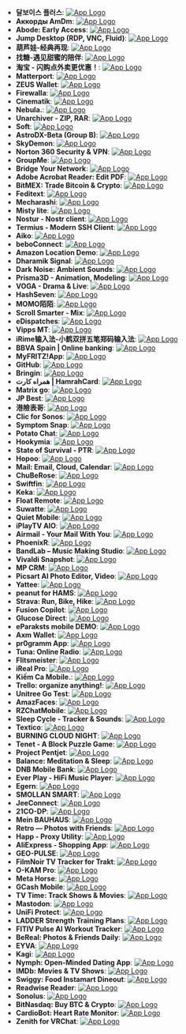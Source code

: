 - **달보이스 플러스**: [![App Logo](https://is1-ssl.mzstatic.com/image/thumb/Purple211/v4/14/8b/56/148b56a8-12bc-11d9-8524-6a08ba69eed9/AppIcon-0-0-1x_U007epad-0-11-0-85-220-0.png/200x200bb-80.png)](https://testflight.apple.com/join/OJfvaCjH)
- **Аккорды AmDm**: [![App Logo](https://is1-ssl.mzstatic.com/image/thumb/Purple211/v4/b7/d4/71/b7d4715e-e144-e85f-ca58-8057ba59a525/AppIcon-0-0-1x_U007emarketing-0-8-0-85-220.png/200x200bb-80.png)](https://testflight.apple.com/join/jQ6H4uCw)
- **Abode: Early Access**: [![App Logo](https://is1-ssl.mzstatic.com/image/thumb/Purple221/v4/de/b9/0f/deb90f8e-964d-e85b-d7de-6e0b3816e1f6/AppIcon-0-0-1x_U007ephone-0-1-0-sRGB-85-220.jpeg/200x200bb-80.png)](https://testflight.apple.com/join/9Arozgr9)
- **Jump Desktop (RDP, VNC, Fluid)**: [![App Logo](https://is1-ssl.mzstatic.com/image/thumb/Purple211/v4/1f/c5/82/1fc58253-9d02-97c9-e044-da76d3127b05/AppIcon-0-1x_U007emarketing-0-11-0-85-220-0.png/200x200bb-80.png)](https://testflight.apple.com/join/PT4ZWw0g)
- **葫芦娃-经典再现**: [![App Logo](https://is1-ssl.mzstatic.com/image/thumb/Purple211/v4/5d/06/85/5d068572-6c50-b267-6404-ea9709dbc29c/AppIcon-0-0-1x_U007emarketing-0-8-0-85-220.png/200x200bb-80.png)](https://testflight.apple.com/join/mE4SHGvn)
- **找糖-遇见甜蜜的陪伴**: [![App Logo](https://is1-ssl.mzstatic.com/image/thumb/Purple211/v4/0d/40/30/0d403041-576a-733c-d744-1bcb36e10946/AppIcon-0-0-1x_U007emarketing-0-8-0-0-85-220.png/200x200bb-80.png)](https://testflight.apple.com/join/RYOLdDx0)
- **淘宝 - 闪购点外卖更优惠！**: [![App Logo](https://is1-ssl.mzstatic.com/image/thumb/Purple211/v4/37/d7/1b/37d71baf-ef78-75c7-f411-7f881a2223d3/AppIcon-0-0-1x_U007emarketing-0-10-0-0-85-220.png/200x200bb-80.png)](https://testflight.apple.com/join/5XzJYzS9)
- **Matterport**: [![App Logo](https://is1-ssl.mzstatic.com/image/thumb/Purple221/v4/f2/08/86/f20886b9-6c0c-4de6-c50a-c9dad31497ac/AppIcon-0-0-1x_U007emarketing-0-10-0-85-220.png/200x200bb-80.png)](https://testflight.apple.com/join/1f1A96tY)
- **ZEUS Wallet**: [![App Logo](https://is1-ssl.mzstatic.com/image/thumb/Purple211/v4/e6/fa/e5/e6fae5ea-8899-1ce4-ad33-307116978327/AppIcon-1x_U007epad-0-1-85-220-0.png/200x200bb-80.png)](https://testflight.apple.com/join/vVnODWoi)
- **Firewalla**: [![App Logo](https://is1-ssl.mzstatic.com/image/thumb/Purple221/v4/b9/db/07/b9db07c8-baf0-ace2-4be6-f11033e0519a/AppIcon-0-0-1x_U007emarketing-0-8-0-85-220.png/200x200bb-80.png)](https://testflight.apple.com/join/Nr0IMETY)
- **Cinematik**: [![App Logo](https://is1-ssl.mzstatic.com/image/thumb/Purple211/v4/52/a3/b9/52a3b9c2-f336-9615-ec43-6af236097973/AppIcon-0-0-1x_U007epad-0-1-85-220.png/200x200bb-80.png)](https://testflight.apple.com/join/sUx4tX9D)
- **Nebula.**: [![App Logo](https://is1-ssl.mzstatic.com/image/thumb/Purple211/v4/fc/1d/9c/fc1d9c40-c952-ba2a-4901-25c0e5813fda/LightModeAppIcon-0-0-1x_U007emarketing-0-8-0-85-220.png/200x200bb-80.png)](https://testflight.apple.com/join/p2hAgouU)
- **Unarchiver - ZIP, RAR**: [![App Logo](https://is1-ssl.mzstatic.com/image/thumb/Purple211/v4/53/fb/87/53fb873e-3cb4-be95-4d6e-81798883c7d5/AppIcon-0-1x_U007epad-0-1-85-220-0.png/200x200bb-80.png)](https://testflight.apple.com/join/jXX0Wyfy)
- **Soft**: [![App Logo](https://is1-ssl.mzstatic.com/image/thumb/Purple221/v4/0f/1f/95/0f1f9572-9081-51af-d199-d7bbb56efcd0/AppIcon-0-0-1x_U007ephone-0-1-85-220.png/200x200bb-80.png)](https://testflight.apple.com/join/EeaumL9b)
- **AstroDX-Beta (Group B)**: [![App Logo](https://is1-ssl.mzstatic.com/image/thumb/Purple221/v4/cc/01/1d/cc011d87-9397-4b25-2cee-6901637ff89d/AppIcon-0-0-1x_U007emarketing-0-8-0-85-220.png/200x200bb-80.png)](https://testflight.apple.com/join/ocj3yptn)
- **SkyDemon**: [![App Logo](https://is1-ssl.mzstatic.com/image/thumb/Purple221/v4/b1/cb/ca/b1cbcaed-d560-590d-14dd-3ee92c46d24b/AppIcons-0-0-1x_U007emarketing-0-4-85-220.png/200x200bb-80.png)](https://testflight.apple.com/join/hz1uLaJX)
- **Norton 360 Security & VPN**: [![App Logo](https://is1-ssl.mzstatic.com/image/thumb/Purple211/v4/7a/f6/0f/7af60f95-f543-8d8e-bd1e-258a119e3866/AppIcon-0-0-1x_U007emarketing-0-8-0-85-220.png/200x200bb-80.png)](https://testflight.apple.com/join/iHcEgAaT)
- **GroupMe**: [![App Logo](https://is1-ssl.mzstatic.com/image/thumb/Purple221/v4/ad/32/99/ad329968-dc3c-c0ce-863b-8bf7384639a9/AppIcon-0-0-1x_U007epad-0-1-0-sRGB-85-220.png/200x200bb-80.png)](https://testflight.apple.com/join/6CcTotfX)
- **Bridge Your Network**: [![App Logo](https://is1-ssl.mzstatic.com/image/thumb/Purple221/v4/41/69/fc/4169fcf1-e764-0546-8011-d8d217b474b2/AppIcon-0-0-1x_U007emarketing-0-8-0-85-220.png/200x200bb-80.png)](https://testflight.apple.com/join/MUVwq9V9)
- **Adobe Acrobat Reader: Edit PDF**: [![App Logo](https://is1-ssl.mzstatic.com/image/thumb/Purple221/v4/bc/71/a1/bc71a171-67c9-9c10-5cb3-42965ac53176/ReleaseAppIcon-0-0-1x_U007emarketing-0-8-0-85-220.png/200x200bb-80.png)](https://testflight.apple.com/join/8XhFnQlp)
- **BitMEX: Trade Bitcoin & Crypto**: [![App Logo](https://is1-ssl.mzstatic.com/image/thumb/Purple211/v4/90/30/d3/9030d39c-db98-1bc2-c94e-3a51543e424a/AppIcon-0-0-1x_U007emarketing-0-8-0-85-220.png/200x200bb-80.png)](https://testflight.apple.com/join/K5veBoJm)
- **Feditext**: [![App Logo](https://is1-ssl.mzstatic.com/image/thumb/Purple211/v4/7e/8f/fc/7e8ffca0-5c70-30da-a99a-6137f707eaa1/AppIcon-1x_U007epad-0-0-0-1-0-85-220-0.png/200x200bb-80.png)](https://testflight.apple.com/join/3Ik3KBjj)
- **Mecharashi**: [![App Logo](https://is1-ssl.mzstatic.com/image/thumb/Purple211/v4/57/5d/4d/575d4d10-8221-3125-34f7-55484687637e/AppIcon-0-0-1x_U007emarketing-0-8-0-85-220.png/200x200bb-80.png)](https://testflight.apple.com/join/xGyXk6UK)
- **Misty lite**: [![App Logo](https://is1-ssl.mzstatic.com/image/thumb/Purple221/v4/4d/0a/a5/4d0aa50f-acd7-8b9e-2328-dfd90870a998/AppIcon-0-0-1x_U007emarketing-0-6-0-85-220.png/200x200bb-80.png)](https://testflight.apple.com/join/cKNtU9TX)
- **Nostur - Nostr client**: [![App Logo](https://is1-ssl.mzstatic.com/image/thumb/Purple221/v4/23/e4/f7/23e4f73d-9f1b-6e2d-68df-42e2ffa1a313/AppIcon-0-1x_U007epad-0-0-0-1-0-0-85-220-0.png/200x200bb-80.png)](https://testflight.apple.com/join/TyrRNCXA)
- **Termius - Modern SSH Client**: [![App Logo](https://is1-ssl.mzstatic.com/image/thumb/Purple211/v4/b9/2e/a2/b92ea227-97f3-b245-7960-4c47a7725c36/AppIcon-0-0-1x_U007epad-0-1-0-sRGB-0-85-220.png/200x200bb-80.png)](https://testflight.apple.com/join/MnuClabg)
- **Aiko**: [![App Logo](https://is1-ssl.mzstatic.com/image/thumb/Purple211/v4/99/f9/bd/99f9bd49-9bda-aed6-a633-6a459d3efd4a/AppIcon-0-0-1x_U007epad-0-1-85-220.png/200x200bb-80.png)](https://testflight.apple.com/join/P1qnhHCC)
- **beboConnect**: [![App Logo](https://is1-ssl.mzstatic.com/image/thumb/Purple221/v4/46/3d/3d/463d3d4e-91dd-f1f4-3baf-68a450d90a02/AppIcon-0-0-1x_U007emarketing-0-8-0-0-sRGB-85-220.png/200x200bb-80.png)](https://testflight.apple.com/join/wdeQmls3)
- **Amazon Location Demo**: [![App Logo](https://is1-ssl.mzstatic.com/image/thumb/Purple211/v4/c9/a8/49/c9a849b8-c04c-ee59-fc48-0682a227e476/AppIcon-0-1x_U007epad-0-1-0-85-220-0.png/200x200bb-80.png)](https://testflight.apple.com/join/zh52FrVh)
- **Dharamik Signal**: [![App Logo](https://is1-ssl.mzstatic.com/image/thumb/Purple211/v4/0c/45/b2/0c45b228-8399-4129-582b-ad912ae1d3e1/AppIcon-0-0-1x_U007emarketing-0-8-0-0-85-220.png/200x200bb-80.png)](https://testflight.apple.com/join/BuwazBeq)
- **Dark Noise: Ambient Sounds**: [![App Logo](https://is1-ssl.mzstatic.com/image/thumb/Purple211/v4/86/d1/13/86d11307-c189-6951-f3a3-cfc9a7f78d44/AppIcon-0-1x_U007epad-0-1-0-85-220-0.png/200x200bb-80.png)](https://testflight.apple.com/join/kpKtyijY)
- **Prisma3D - Animation, Modeling**: [![App Logo](https://is1-ssl.mzstatic.com/image/thumb/Purple221/v4/12/8a/5d/128a5d91-2c2a-d864-2357-f7595c3cb70a/AppIcon-0-0-1x_U007emarketing-0-8-0-85-220.png/200x200bb-80.png)](https://testflight.apple.com/join/KMY9ddJz)
- **VOGA - Drama & Live**: [![App Logo](https://is1-ssl.mzstatic.com/image/thumb/Purple211/v4/f6/2e/28/f62e2847-e616-9e32-56fd-26d3a5fb6f4c/AppIcon-1x_U007ephone-0-1-0-0-85-220-0.png/200x200bb-80.png)](https://testflight.apple.com/join/XQ21gmCB)
- **HashSeven**: [![App Logo](https://is1-ssl.mzstatic.com/image/thumb/Purple221/v4/82/0b/0f/820b0fdb-448a-52bd-7003-70a7b4322900/AppIcon-0-0-1x_U007emarketing-0-11-0-0-85-220.png/200x200bb-80.png)](https://testflight.apple.com/join/yZg3crZM)
- **MOMO陌陌**: [![App Logo](https://is1-ssl.mzstatic.com/image/thumb/Purple211/v4/cb/2b/dc/cb2bdc14-e5bf-2859-375b-203bf2667067/AppIcon-0-0-1x_U007emarketing-0-4-0-85-220.png/200x200bb-80.png)](https://testflight.apple.com/join/SSBILyY3)
- **Scroll Smarter - Mix**: [![App Logo](https://is1-ssl.mzstatic.com/image/thumb/Purple221/v4/01/e1/82/01e182fa-4334-a0bb-2959-94c6d1d01cc8/AppIcon-0-0-1x_U007epad-0-1-0-85-220.png/200x200bb-80.png)](https://testflight.apple.com/join/KHxmUejK)
- **eDispatches**: [![App Logo](https://is1-ssl.mzstatic.com/image/thumb/Purple211/v4/67/a7/cd/67a7cd87-f15f-89ee-b9a3-d4b1e9423a6b/AppIcon-0-0-1x_U007epad-0-0-0-1-0-0-85-220.png/200x200bb-80.png)](https://testflight.apple.com/join/ah3T3o1b)
- **Vipps MT**: [![App Logo](https://is1-ssl.mzstatic.com/image/thumb/Purple211/v4/9b/b7/e1/9bb7e174-5bbe-3ab4-bc67-0bceff79baa2/AppIconMT-Vipps-0-0-1x_U007ephone-0-1-85-220.png/200x200bb-80.png)](https://testflight.apple.com/join/hTAYrwea)
- **iRime输入法-小鹤双拼五笔郑码输入法**: [![App Logo](https://is1-ssl.mzstatic.com/image/thumb/Purple221/v4/d5/5d/c1/d55dc16a-5511-5256-4581-02d611799fba/AppIcon-0-0-1x_U007emarketing-0-11-0-85-220.png/200x200bb-80.png)](https://testflight.apple.com/join/waiX3gWm)
- **BBVA Spain | Online banking**: [![App Logo](https://is1-ssl.mzstatic.com/image/thumb/Purple211/v4/68/d5/12/68d51203-df20-3789-b8c6-f90fa3308e23/AppIcon-0-0-1x_U007epad-0-1-0-85-220.png/200x200bb-80.png)](https://testflight.apple.com/join/Fjj4M9xp)
- **MyFRITZ!App**: [![App Logo](https://is1-ssl.mzstatic.com/image/thumb/Purple221/v4/c2/37/0d/c2370db1-f665-62e4-612a-750279e046f6/AppIcon-0-0-1x_U007epad-0-1-0-P3-85-220.png/200x200bb-80.png)](https://testflight.apple.com/join/U0v1rBE5)
- **GitHub**: [![App Logo](https://is1-ssl.mzstatic.com/image/thumb/Purple221/v4/e2/59/3e/e2593ec8-41e5-b9ab-59b0-be47e1662457/AppIcon-0-0-1x_U007emarketing-0-8-0-85-220.png/200x200bb-80.png)](https://testflight.apple.com/join/NLskzwi5)
- **Bringin**: [![App Logo](https://is1-ssl.mzstatic.com/image/thumb/Purple221/v4/b3/34/f2/b334f2e5-1a5f-c6df-9ca0-423cbd8d1d5e/AppIcon-0-0-1x_U007emarketing-0-8-0-0-85-220.png/200x200bb-80.png)](https://testflight.apple.com/join/HVh6eZsF)
- **همراه کارت  | HamrahCard**: [![App Logo](https://is1-ssl.mzstatic.com/image/thumb/Purple221/v4/9f/a3/03/9fa30376-32af-017d-aa0d-76e5346a116b/AppIcon-0-0-1x_U007ephone-0-1-0-0-85-220.png/200x200bb-80.png)](https://testflight.apple.com/join/KFs7YqxD)
- **Matrix go**: [![App Logo](https://is1-ssl.mzstatic.com/image/thumb/Purple221/v4/5f/5f/c6/5f5fc633-3769-93e9-4e1f-2214e8debf85/AppIcon-0-0-1x_U007emarketing-0-6-0-85-220.png/200x200bb-80.png)](https://testflight.apple.com/join/BX8EObic)
- **JP Best**: [![App Logo](https://is1-ssl.mzstatic.com/image/thumb/Purple211/v4/cf/b2/10/cfb2103e-a5cd-547a-c33b-2aca6b10a6be/AppIcon-0-0-1x_U007ephone-0-1-0-85-220.png/200x200bb-80.png)](https://testflight.apple.com/join/QR9X1MAM)
- **港險表哥**: [![App Logo](https://is1-ssl.mzstatic.com/image/thumb/Purple211/v4/20/c8/54/20c85414-eb63-85d5-de6d-04e65aa5b3b3/AppIcon-0-0-1x_U007epad-0-1-85-220.png/200x200bb-80.png)](https://testflight.apple.com/join/MmqZfZ1l)
- **Clic for Sonos**: [![App Logo](https://is1-ssl.mzstatic.com/image/thumb/Purple221/v4/fa/bc/27/fabc27f3-2410-01ab-be85-75bfc7ae0db6/AppIcon-0-0-1x_U007epad-0-0-0-1-0-85-220.png/200x200bb-80.png)](https://testflight.apple.com/join/heSmRY4t)
- **Symptom Snap**: [![App Logo](https://is1-ssl.mzstatic.com/image/thumb/Purple211/v4/98/d0/b4/98d0b407-8614-74a4-a696-fd50c3191703/AppIcon-0-0-1x_U007emarketing-0-8-0-85-220.png/200x200bb-80.png)](https://testflight.apple.com/join/YJ2D8kKA)
- **Potato Chat**: [![App Logo](https://is1-ssl.mzstatic.com/image/thumb/Purple211/v4/0a/9b/34/0a9b3483-f62f-f5e5-bcfb-5bf0ef038cc3/AppIcon-1x_U007emarketing-0-11-0-85-220-0.png/200x200bb-80.png)](https://testflight.apple.com/join/P2Jlp35o)
- **Hookymia**: [![App Logo](https://is1-ssl.mzstatic.com/image/thumb/Purple211/v4/0d/6a/8d/0d6a8df2-f71f-0ab1-2f7d-ed819e42b75d/AppIcon-1x_U007emarketing-0-8-0-0-85-220-0.png/200x200bb-80.png)](https://testflight.apple.com/join/Myp9NrwZ)
- **State of Survival - PTR**: [![App Logo](https://is1-ssl.mzstatic.com/image/thumb/Purple221/v4/b1/63/7b/b1637b78-c9cc-3420-c9f0-1623eabf9287/AppIcon-0-0-1x_U007emarketing-0-8-0-85-220.png/200x200bb-80.png)](https://testflight.apple.com/join/9XfNXcNb)
- **Hopoo**: [![App Logo](https://is1-ssl.mzstatic.com/image/thumb/Purple221/v4/82/2e/24/822e2406-ab95-ff9b-46c9-99b9e12f51c2/AppIcon-0-0-1x_U007ephone-0-11-0-sRGB-85-220.png/200x200bb-80.png)](https://testflight.apple.com/join/CFckXPfv)
- **Mail: Email, Cloud, Calendar**: [![App Logo](https://is1-ssl.mzstatic.com/image/thumb/Purple211/v4/2b/2c/f4/2b2cf45b-f622-c88e-6fb6-194f0f801a1f/AppIcon-0-0-1x_U007epad-0-1-85-220.png/200x200bb-80.png)](https://testflight.apple.com/join/G04Eq2nO)
- **ChuBeRose**: [![App Logo](https://is1-ssl.mzstatic.com/image/thumb/Purple211/v4/3e/24/bf/3e24bf17-9a6e-153e-abac-6f6041231d89/AppIcon-0-0-1x_U007emarketing-0-8-0-85-220.png/200x200bb-80.png)](https://testflight.apple.com/join/U7VNaQpr)
- **Swiftfin**: [![App Logo](https://is1-ssl.mzstatic.com/image/thumb/Purple221/v4/c5/b3/75/c5b375df-3a00-af80-1b99-7b293b07b35e/AppIcon-primary-primary-0-0-1x_U007epad-0-0-0-1-0-0-85-220.png/200x200bb-80.png)](https://testflight.apple.com/join/SqNPfdxq)
- **Keka**: [![App Logo](https://is1-ssl.mzstatic.com/image/thumb/Purple211/v4/a6/59/d0/a659d0bc-2269-4eca-2ba2-9ec44bd3a7b4/Keka-iOS-Smile-0-0-1x_U007epad-0-0-0-1-0-0-85-220.png/200x200bb-80.png)](https://testflight.apple.com/join/gPYINGCJ)
- **Float Remote**: [![App Logo](https://is1-ssl.mzstatic.com/image/thumb/Purple211/v4/d4/61/87/d461876b-643e-3a92-ef47-b1a7414f3b08/AppIcon-0-0-1x_U007emarketing-0-7-0-85-220.png/200x200bb-80.png)](https://testflight.apple.com/join/lRG2HmW6)
- **Suwatte**: [![App Logo](https://is1-ssl.mzstatic.com/image/thumb/Purple221/v4/80/e3/90/80e3906f-2a6d-acc4-10bf-9c22fc084220/AppIcon-0-1x_U007emarketing-0-11-0-85-220-0.png/200x200bb-80.png)](https://testflight.apple.com/join/qDyYMTLJ)
- **Quiet Mobile**: [![App Logo](https://is1-ssl.mzstatic.com/image/thumb/Purple211/v4/02/7c/e6/027ce608-99f5-f4ca-742d-7e9a40aceac6/AppIcon-0-0-1x_U007ephone-0-1-85-220.png/200x200bb-80.png)](https://testflight.apple.com/join/yaUjeiW7)
- **iPlayTV AIO**: [![App Logo](https://is1-ssl.mzstatic.com/image/thumb/Purple211/v4/5d/58/44/5d584415-52d2-ff9e-bec9-2d844d351440/App_Icon-marketing.lsr/200x200bb-80.png)](https://testflight.apple.com/join/irMsXGg0)
- **Airmail - Your Mail With You**: [![App Logo](https://is1-ssl.mzstatic.com/image/thumb/Purple211/v4/41/cd/61/41cd6133-c6db-4277-2ff1-7930fae6ea76/AppIcon-0-0-1x_U007emarketing-0-0-0-8-0-0-sRGB-85-220.png/200x200bb-80.png)](https://testflight.apple.com/join/wRiLlWPE/)
- **PhoenixR**: [![App Logo](https://is1-ssl.mzstatic.com/image/thumb/Purple221/v4/d9/b1/4f/d9b14f74-f6c0-9e2e-4d10-0b0fd4544936/AppIcon-0-0-1x_U007epad-0-1-0-sRGB-85-220.png/200x200bb-80.png)](https://testflight.apple.com/join/1HWgemsd)
- **BandLab – Music Making Studio**: [![App Logo](https://is1-ssl.mzstatic.com/image/thumb/Purple221/v4/12/2d/d2/122dd292-e26f-5d1b-415e-e12f6f987efb/AppIcon-0-1x_U007epad-0-1-0-85-220-0.png/200x200bb-80.png)](https://testflight.apple.com/join/BwbEj9Xx)
- **Vivaldi Snapshot**: [![App Logo](https://is1-ssl.mzstatic.com/image/thumb/Purple221/v4/0c/f9/75/0cf9759d-9d31-eb5e-ccbe-3cde8e79efc5/AppIcon-Snapshot-0-0-1x_U007epad-0-0-0-1-0-0-sRGB-85-220.png/200x200bb-80.png)](https://testflight.apple.com/join/RHz7zTUB)
- **MP CRM**: [![App Logo](https://is1-ssl.mzstatic.com/image/thumb/Purple221/v4/eb/35/6a/eb356af1-620c-f04d-2b44-aa00086c29d5/AppIcon-0-0-1x_U007emarketing-0-8-0-0-85-220.png/200x200bb-80.png)](https://testflight.apple.com/join/NqTN0JgK)
- **Picsart AI Photo Editor, Video**: [![App Logo](https://is1-ssl.mzstatic.com/image/thumb/Purple211/v4/41/30/42/41304296-3fa4-035a-df5d-1ebfcac16a5b/AppIcon-0-0-1x_U007emarketing-0-8-0-sRGB-85-220.png/200x200bb-80.png)](https://testflight.apple.com/join/d4gDz5s7)
- **Yattee**: [![App Logo](https://is1-ssl.mzstatic.com/image/thumb/Purple221/v4/5d/ce/fa/5dcefa14-9fb5-6798-d719-105e89ff7d00/AppIcon-0-0-1x_U007emarketing-0-8-0-85-220.png/200x200bb-80.png)](https://testflight.apple.com/join/tLOhggn5)
- **peanut for HAMS**: [![App Logo](https://is1-ssl.mzstatic.com/image/thumb/Purple211/v4/56/ac/42/56ac42b2-9404-5bbc-3915-7886b6f53092/AppIcon-0-0-1x_U007epad-0-1-85-220.png/200x200bb-80.png)](https://testflight.apple.com/join/e1DhbKnn)
- **Strava: Run, Bike, Hike**: [![App Logo](https://is1-ssl.mzstatic.com/image/thumb/Purple211/v4/ee/4e/79/ee4e7920-6dc8-844c-70e3-4c53e28d13ae/AppIcon-0-0-1x_U007ephone-0-1-0-sRGB-85-220.png/200x200bb-80.png)](https://testflight.apple.com/join/j1cjOW6Z)
- **Fusion Copilot**: [![App Logo](https://is1-ssl.mzstatic.com/image/thumb/Purple211/v4/a0/8b/a5/a08ba597-cd83-0dec-ff91-8dba9400e7bd/AppIcon-0-0-1x_U007epad-0-1-85-220.png/200x200bb-80.png)](https://testflight.apple.com/join/wU9TD7Jk)
- **Glucose Direct**: [![App Logo](https://is1-ssl.mzstatic.com/image/thumb/Purple211/v4/5e/e3/4c/5ee34c3d-4cf2-35e0-0ff0-56d519b97ef9/AppIcon-0-1x_U007emarketing-0-11-0-85-220-0.png/200x200bb-80.png)](https://testflight.apple.com/join/dWDt5Wme)
- **eParaksts mobile DEMO**: [![App Logo](https://is1-ssl.mzstatic.com/image/thumb/Purple221/v4/f3/cd/97/f3cd9725-2c05-fe2b-9422-968413aaa250/AppIcon-1x_U007emarketing-0-10-0-85-220-0.png/200x200bb-80.png)](https://testflight.apple.com/join/GzmlvtUs)
- **Axm Wallet**: [![App Logo](https://is1-ssl.mzstatic.com/image/thumb/Purple211/v4/5c/72/25/5c722554-2d2e-1b71-2a1c-ea2a2077a747/AppIcon-0-1x_U007ephone-0-1-85-220-0.png/200x200bb-80.png)](https://testflight.apple.com/join/Bjz0XZ5v)
- **pr0gramm App**: [![App Logo](https://is1-ssl.mzstatic.com/image/thumb/Purple211/v4/a9/65/96/a9659645-3201-4092-cdbe-98352f8aaea3/AppIcon-0-0-1x_U007emarketing-0-8-0-85-220.png/200x200bb-80.png)](https://testflight.apple.com/join/NubTl9vH)
- **Tuna: Online Radio**: [![App Logo](https://is1-ssl.mzstatic.com/image/thumb/Purple211/v4/1a/d5/cd/1ad5cde9-0907-9846-2cbd-8865ecf8a73e/AppIcon-0-1x_U007epad-0-1-85-220-0.png/200x200bb-80.png)](https://testflight.apple.com/join/bLIJKPaK)
- **Flitsmeister**: [![App Logo](https://is1-ssl.mzstatic.com/image/thumb/Purple211/v4/e7/ee/9b/e7ee9bca-1618-a47f-34c7-fe352255d5d8/AppIcon-Flitsmeister-0-0-1x_U007ephone-0-1-85-220.png/200x200bb-80.png)](https://testflight.apple.com/join/GRUCakKw)
- **iReal Pro**: [![App Logo](https://is1-ssl.mzstatic.com/image/thumb/Purple211/v4/f7/e4/23/f7e42351-c91e-debb-eaea-17aa76431f39/AppIcon-0-0-1x_U007epad-0-0-0-1-0-0-85-220.png/200x200bb-80.png)](https://testflight.apple.com/join/s0ijUrAi)
- **Kiếm Ca Mobile.**: [![App Logo](https://is1-ssl.mzstatic.com/image/thumb/Purple221/v4/8c/fa/3e/8cfa3ea1-2dd6-b885-2dc1-c64235e0d230/AppIcon-0-0-1x_U007emarketing-0-8-0-85-220.png/200x200bb-80.png)](https://testflight.apple.com/join/tKC5Hk7Q)
- **Trello: organize anything!**: [![App Logo](https://is1-ssl.mzstatic.com/image/thumb/Purple221/v4/a9/6f/7f/a96f7f0c-db5d-90d4-aaee-cf43ee2f8f07/AppIcon-0-0-1x_U007epad-0-1-85-220.png/200x200bb-80.png)](https://testflight.apple.com/join/cRWMcQsr)
- **Unitree Go Test**: [![App Logo](https://is1-ssl.mzstatic.com/image/thumb/Purple221/v4/55/2f/90/552f9097-f798-477d-d2ed-5e72610ca786/AppIcon-1x_U007emarketing-0-11-0-85-220-0.png/200x200bb-80.png)](https://testflight.apple.com/join/KraKgqam)
- **AmazFaces**: [![App Logo](https://is1-ssl.mzstatic.com/image/thumb/Purple211/v4/71/fd/12/71fd122c-d3b1-c381-0e45-0326c6a9b73c/AppIcon-1x_U007emarketing-0-8-0-85-220-0.png/200x200bb-80.png)](https://testflight.apple.com/join/4hBEKHHg)
- **RZChatMobile**: [![App Logo](https://is1-ssl.mzstatic.com/image/thumb/Purple211/v4/34/4a/5b/344a5b86-1429-83c0-28d2-637c4d30f4fa/AppIcon-0-1x_U007emarketing-0-11-0-85-220-0.png/200x200bb-80.png)](https://testflight.apple.com/join/dZ7sTdyY)
- **Sleep Cycle - Tracker & Sounds**: [![App Logo](https://is1-ssl.mzstatic.com/image/thumb/Purple221/v4/54/87/d4/5487d47c-5dc2-e555-15a8-c5dce335f253/AppIcon-0-0-1x_U007epad-0-1-0-85-220.png/200x200bb-80.png)](https://testflight.apple.com/join/tCeANbZi)
- **Textico**: [![App Logo](https://is1-ssl.mzstatic.com/image/thumb/Purple221/v4/8e/27/b9/8e27b97b-dc7f-c0ef-3e01-4d71074c63a8/AppIcon-0-0-1x_U007emarketing-0-11-0-sRGB-85-220.png/200x200bb-80.png)](https://testflight.apple.com/join/2FByd1sj)
- **BURNING CLOUD NIGHT**: [![App Logo](https://is1-ssl.mzstatic.com/image/thumb/Purple211/v4/1c/31/19/1c31198a-38d8-a6ae-1483-64d33917cd67/AppIcon-0-0-1x_U007emarketing-0-8-0-85-220.png/200x200bb-80.png)](https://testflight.apple.com/join/AewCypAu)
- **Tenet - A Block Puzzle Game**: [![App Logo](https://is1-ssl.mzstatic.com/image/thumb/Purple211/v4/6a/5a/57/6a5a57f5-f108-1c8e-d169-221420bdcb57/AppIcon-0-0-1x_U007epad-0-0-0-1-0-85-220.png/200x200bb-80.png)](https://testflight.apple.com/join/O4EOjLt7)
- **Project Pentjet**: [![App Logo](https://is1-ssl.mzstatic.com/image/thumb/Purple221/v4/85/aa/82/85aa8200-1b0b-949d-f389-def9a8cefa99/AppIcon-0-0-1x_U007emarketing-0-8-0-85-220.png/200x200bb-80.png)](https://testflight.apple.com/join/YOm3zrcG)
- **Balance: Meditation & Sleep**: [![App Logo](https://is1-ssl.mzstatic.com/image/thumb/Purple221/v4/43/28/3b/43283bc0-c1ec-12fe-8670-ff2c0ca6edff/AppIcon-0-0-1x_U007ephone-0-11-0-85-220.png/200x200bb-80.png)](https://testflight.apple.com/join/5V7gW8Zc)
- **DNB Mobile Bank**: [![App Logo](https://is1-ssl.mzstatic.com/image/thumb/Purple211/v4/3d/31/7f/3d317f25-98c2-5694-10dc-60ec9007cd3a/DNB_Prod_Release_App_Icon-0-0-1x_U007epad-0-1-0-85-220.png/200x200bb-80.png)](https://testflight.apple.com/join/JofD99Fe)
- **Ever Play - HiFi Music Player**: [![App Logo](https://is1-ssl.mzstatic.com/image/thumb/Purple211/v4/7d/eb/11/7deb1127-12e6-5331-a45d-e20c1be9d9e5/AppIcon5-0-0-1x_U007emarketing-0-11-0-0-sRGB-85-220.png/200x200bb-80.png)](https://testflight.apple.com/join/MzvaziMT)
- **Egern**: [![App Logo](https://is1-ssl.mzstatic.com/image/thumb/Purple221/v4/76/92/b7/7692b725-d73d-377d-be0e-e55d534da058/AppIcon-0-0-1x_U007epad-0-1-85-220.png/200x200bb-80.png)](https://testflight.apple.com/join/AzU6kAzX)
- **SMOLLAN SMART**: [![App Logo](https://is1-ssl.mzstatic.com/image/thumb/Purple221/v4/e9/cb/c3/e9cbc31e-05cf-be4a-e085-53d3eaf5516e/AppIcon-0-0-1x_U007emarketing-0-8-0-0-85-220.png/200x200bb-80.png)](https://testflight.apple.com/join/CvWmKloE)
- **JeeConnect**: [![App Logo](https://is1-ssl.mzstatic.com/image/thumb/Purple211/v4/9a/9b/a1/9a9ba15e-7b4f-af3d-9ef8-299713b20616/AppIcon-0-0-1x_U007emarketing-0-11-0-85-220.png/200x200bb-80.png)](https://testflight.apple.com/join/luZsKILI)
- **21CO-DP**: [![App Logo](https://is1-ssl.mzstatic.com/image/thumb/Purple211/v4/8d/a2/94/8da2946f-7c6d-e9a1-28c1-55b0609d638e/AppIconTest-0-0-1x_U007ephone-0-1-0-85-220.jpeg/200x200bb-80.png)](https://testflight.apple.com/join/XvbPHAHy)
- **Mein BAUHAUS**: [![App Logo](https://is1-ssl.mzstatic.com/image/thumb/Purple211/v4/68/33/ed/6833ed2b-cb44-b70e-6d47-c210149cc911/AppIcon-0-0-1x_U007emarketing-0-8-0-0-85-220.png/200x200bb-80.png)](https://testflight.apple.com/join/WHHjo8gD)
- **Retro — Photos with Friends**: [![App Logo](https://is1-ssl.mzstatic.com/image/thumb/Purple211/v4/5f/40/e3/5f40e3ee-4535-218a-9a5a-f917c64f24f6/AppIcon-Chrome-0-0-1x_U007ephone-0-1-0-0-sRGB-85-220.png/200x200bb-80.png)](https://testflight.apple.com/join/ZLhPhXDv)
- **Happ - Proxy Utility**: [![App Logo](https://is1-ssl.mzstatic.com/image/thumb/Purple221/v4/fe/27/e2/fe27e21a-e8b1-d5d3-51fc-60c6213a3ff5/AppIcon-0-0-1x_U007epad-0-1-0-85-220.png/200x200bb-80.png)](https://testflight.apple.com/join/XMls6Ckd)
- **AliExpress - Shopping App**: [![App Logo](https://is1-ssl.mzstatic.com/image/thumb/Purple211/v4/a6/0e/6f/a60e6f98-eadf-41de-0a1d-5f9d78b1fb95/AppIcon-0-0-1x_U007epad-0-1-0-0-sRGB-85-220.png/200x200bb-80.png)](https://testflight.apple.com/join/jP0CuJhS)
- **GEO-PULSE**: [![App Logo](https://is1-ssl.mzstatic.com/image/thumb/Purple211/v4/32/5c/5e/325c5ef8-caa8-2364-13b5-0981da76548e/AppIcon-0-0-1x_U007ephone-0-1-0-85-220.png/200x200bb-80.png)](https://testflight.apple.com/join/Qg2GCNw6)
- **FilmNoir TV Tracker for Trakt**: [![App Logo](https://is1-ssl.mzstatic.com/image/thumb/Purple221/v4/55/0f/8f/550f8ff9-339f-ca84-7eba-ef3f04bfa8dd/AppIcon-0-1x_U007epad-0-1-0-85-220-0.png/200x200bb-80.png)](https://testflight.apple.com/join/nEjFWOWX)
- **O-KAM Pro**: [![App Logo](https://is1-ssl.mzstatic.com/image/thumb/Purple211/v4/66/8a/3f/668a3f6a-e37f-d88d-697d-78beeed78973/AppIcon-0-0-1x_U007emarketing-0-8-0-0-85-220.png/200x200bb-80.png)](https://testflight.apple.com/join/3wVU0q2A)
- **Meta Horse**: [![App Logo](https://is1-ssl.mzstatic.com/image/thumb/Purple221/v4/6a/6e/9c/6a6e9cec-6c32-f1bf-a183-152f57c05d25/AppIcon-0-0-1x_U007emarketing-0-8-0-85-220.png/200x200bb-80.png)](https://testflight.apple.com/join/EFZgK0qz)
- **GCash Mobile**: [![App Logo](https://is1-ssl.mzstatic.com/image/thumb/Purple211/v4/51/28/59/51285954-4c0f-465d-e3a9-be6fc3251c24/AppIcon-0-0-1x_U007emarketing-0-11-0-85-220.png/200x200bb-80.png)](https://testflight.apple.com/join/gPda0z4L)
- **TV Time: Track Shows & Movies**: [![App Logo](https://is1-ssl.mzstatic.com/image/thumb/Purple221/v4/41/4b/03/414b03a5-920e-b559-eb0a-cd11bdf07763/AppIcon-0-0-1x_U007epad-0-1-85-220.png/200x200bb-80.png)](https://testflight.apple.com/join/hjKkDsc4)
- **Mastodon**: [![App Logo](https://is1-ssl.mzstatic.com/image/thumb/Purple221/v4/b3/c4/03/b3c4038c-d1ca-8224-954c-5468c9aaf902/AppIcon-0-0-1x_U007epad-0-1-P3-85-220.png/200x200bb-80.png)](https://testflight.apple.com/join/xM1OuT5G)
- **UniFi Protect**: [![App Logo](https://is1-ssl.mzstatic.com/image/thumb/Purple211/v4/99/d8/aa/99d8aad4-4862-b7d1-ff0f-c792a685120f/AppIcon-0-0-1x_U007epad-0-1-0-85-220.jpeg/200x200bb-80.png)](https://testflight.apple.com/join/EkFJsGvX)
- **LADDER Strength Training Plans**: [![App Logo](https://is1-ssl.mzstatic.com/image/thumb/Purple221/v4/be/ab/6e/beab6e63-1128-9094-4e59-f2a8d104df19/AppIcon-1x_U007ephone-0-1-0-85-220-0.png/200x200bb-80.png)](https://testflight.apple.com/join/Qzu62kK6)
- **FITIV Pulse AI Workout Tracker**: [![App Logo](https://is1-ssl.mzstatic.com/image/thumb/Purple211/v4/18/7f/8a/187f8a21-9fa0-fca3-8766-04c73104863f/motiFITIcon-0-0-1x_U007emarketing-0-0-0-8-0-0-sRGB-85-220.png/200x200bb-80.png)](https://testflight.apple.com/join/JIKK58Sp)
- **BeReal: Photos & Friends Daily**: [![App Logo](https://is1-ssl.mzstatic.com/image/thumb/Purple211/v4/2c/b9/f2/2cb9f20c-dfde-97f3-d404-e1f41d7e55b3/AppIcon-0-0-1x_U007emarketing-0-6-0-85-220.png/200x200bb-80.png)](https://testflight.apple.com/join/IM4jE5XY)
- **EYVA**: [![App Logo](https://is1-ssl.mzstatic.com/image/thumb/Purple211/v4/5e/d7/74/5ed77401-9d6d-d9db-209c-4cfda8fdb08e/AppIcon-0-0-1x_U007emarketing-0-11-0-85-220.png/200x200bb-80.png)](https://testflight.apple.com/join/n8M2itWd)
- **Kagi**: [![App Logo](https://is1-ssl.mzstatic.com/image/thumb/Purple211/v4/1c/15/57/1c155738-b0df-74bc-d837-4315e1afa0fb/AppIcon-0-0-1x_U007epad-0-9-0-85-220.png/200x200bb-80.png)](https://testflight.apple.com/join/s3JNxZZF)
- **Nymph: Open-Minded Dating App**: [![App Logo](https://is1-ssl.mzstatic.com/image/thumb/Purple221/v4/d1/c2/2d/d1c22dbd-643d-afee-baca-20e56e46a9b5/AppIcon-0-0-1x_U007emarketing-0-8-0-85-220.png/200x200bb-80.png)](https://testflight.apple.com/join/nz9GPQoL)
- **IMDb: Movies & TV Shows**: [![App Logo](https://is1-ssl.mzstatic.com/image/thumb/Purple211/v4/4e/b7/09/4eb709cb-e756-42f6-f723-8416a574aae8/AppIcon-0-0-1x_U007emarketing-0-7-0-85-220.png/200x200bb-80.png)](https://testflight.apple.com/join/Y9yo0X5t)
- **Swiggy: Food Instamart Dineout**: [![App Logo](https://is1-ssl.mzstatic.com/image/thumb/Purple221/v4/fb/7a/ac/fb7aacaf-2e9f-cad6-be8e-f7f9e7f434c7/AppIcon_testflight-0-0-1x_U007epad-0-1-0-85-220.png/200x200bb-80.png)](https://testflight.apple.com/join/IERuiSEL)
- **Readwise Reader**: [![App Logo](https://is1-ssl.mzstatic.com/image/thumb/Purple221/v4/84/f7/2c/84f72c46-3fd9-f3fd-48de-ca6b9214b38c/AppIcon-0-0-1x_U007epad-0-1-85-220.png/200x200bb-80.png)](https://testflight.apple.com/join/NSeQo22d)
- **Sonolus**: [![App Logo](https://is1-ssl.mzstatic.com/image/thumb/Purple211/v4/49/c2/ef/49c2ef88-c420-aa95-52f3-becec8ebae92/AppIcon-1x_U007emarketing-0-8-0-85-220-0.png/200x200bb-80.png)](https://testflight.apple.com/join/mdFtAf92)
- **BitNasdaq: Buy BTC & Crypto**: [![App Logo](https://is1-ssl.mzstatic.com/image/thumb/Purple211/v4/1d/67/f5/1d67f5b5-09eb-9238-b795-8fa435e34f72/AppIcon-1x_U007emarketing-0-7-0-85-220-0.png/200x200bb-80.png)](https://testflight.apple.com/join/wr82YLnR)
- **CardioBot: Heart Rate Monitor**: [![App Logo](https://is1-ssl.mzstatic.com/image/thumb/Purple211/v4/8f/84/4b/8f844b11-5ea6-3a6b-e6fb-de3ccf0cf8eb/AppIcon-0-0-1x_U007epad-0-1-85-220.png/200x200bb-80.png)](https://testflight.apple.com/join/H82FVVt6)
- **Zenith for VRChat**: [![App Logo](https://is1-ssl.mzstatic.com/image/thumb/Purple221/v4/e2/0f/28/e20f28b3-a6a2-d075-bdbe-f891a2ccff95/AppIcon-1x_U007emarketing-0-8-0-85-220-0.png/200x200bb-80.png)](https://testflight.apple.com/join/iDVIKnVL)